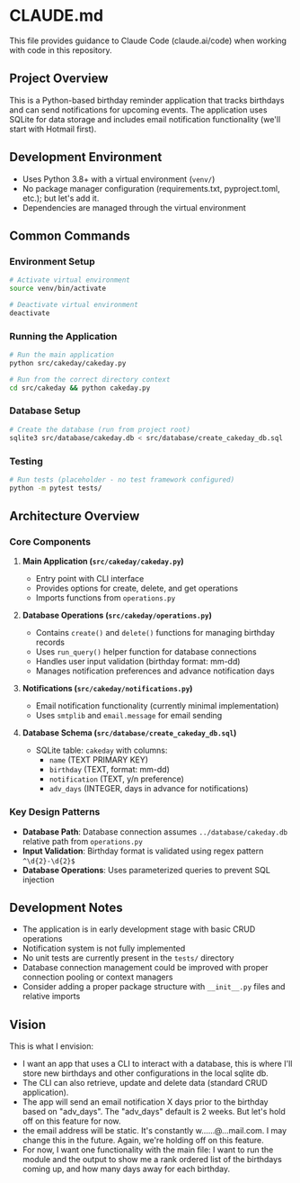 # CLAUDE.md

This file provides guidance to Claude Code (claude.ai/code) when working with code in this repository.

## Project Overview

This is a Python-based birthday reminder application that tracks birthdays and can send notifications for upcoming events. The application uses SQLite for data storage and includes email notification functionality (we'll start with Hotmail first).

## Development Environment

- Uses Python 3.8+ with a virtual environment (`venv/`)
- No package manager configuration (requirements.txt, pyproject.toml, etc.);  but let's add it.
- Dependencies are managed through the virtual environment

## Common Commands

### Environment Setup
```bash
# Activate virtual environment
source venv/bin/activate

# Deactivate virtual environment
deactivate
```

### Running the Application
```bash
# Run the main application
python src/cakeday/cakeday.py

# Run from the correct directory context
cd src/cakeday && python cakeday.py
```

### Database Setup
```bash
# Create the database (run from project root)
sqlite3 src/database/cakeday.db < src/database/create_cakeday_db.sql
```

### Testing
```bash
# Run tests (placeholder - no test framework configured)
python -m pytest tests/
```

## Architecture Overview

### Core Components

1. **Main Application (`src/cakeday/cakeday.py`)**
   - Entry point with CLI interface
   - Provides options for create, delete, and get operations
   - Imports functions from `operations.py`

2. **Database Operations (`src/cakeday/operations.py`)**
   - Contains `create()` and `delete()` functions for managing birthday records
   - Uses `run_query()` helper function for database connections
   - Handles user input validation (birthday format: mm-dd)
   - Manages notification preferences and advance notification days

3. **Notifications (`src/cakeday/notifications.py`)**
   - Email notification functionality (currently minimal implementation)
   - Uses `smtplib` and `email.message` for email sending

4. **Database Schema (`src/database/create_cakeday_db.sql`)**
   - SQLite table: `cakeday` with columns:
     - `name` (TEXT PRIMARY KEY)
     - `birthday` (TEXT, format: mm-dd)
     - `notification` (TEXT, y/n preference)
     - `adv_days` (INTEGER, days in advance for notifications)

### Key Design Patterns

- **Database Path**: Database connection assumes `../database/cakeday.db` relative path from `operations.py`
- **Input Validation**: Birthday format is validated using regex pattern `^\d{2}-\d{2}$`
- **Database Operations**: Uses parameterized queries to prevent SQL injection

## Development Notes

- The application is in early development stage with basic CRUD operations
- Notification system is not fully implemented
- No unit tests are currently present in the `tests/` directory
- Database connection management could be improved with proper connection pooling or context managers
- Consider adding a proper package structure with `__init__.py` files and relative imports

## Vision
This is what I envision:
- I want an app that uses a CLI to interact with a database, this is where I'll store new birthdays and other configurations in the local sqlite db.
- The CLI can also retrieve, update and delete data (standard CRUD application).
- The app will send an email notification X days prior to the birthday based on "adv_days".  The "adv_days" default is 2 weeks.  But let's hold off on this feature for now.
- the email address will be static.  It's constantly w......@...mail.com.  I may change this in the future.  Again, we're holding off on this feature.
- For now, I want one functionality with the main file: I want to run the module and the output to show me a rank ordered list of the birthdays coming up, and how many days away for each birthday.



